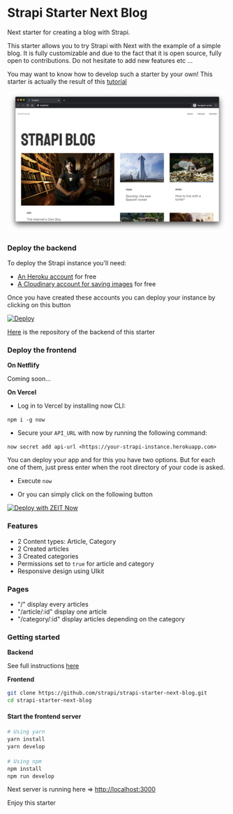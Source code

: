 # Strapi Starter Next Blog

Next starter for creating a blog with Strapi.

This starter allows you to try Strapi with Next with the example of a simple blog. It is fully customizable and due to the fact that it is open source, fully open to contributions. Do not hesitate to add new features etc ...

You may want to know how to develop such a starter by your own! This starter is actually the result of this [tutorial](https://strapi.io/blog/build-a-blog-with-next-react-js-strapi-and-apollo)

![screenshot image](/screenshot.png)

### Deploy the backend

To deploy the Strapi instance you'll need:

- [An Heroku account](https://signup.heroku.com/) for free
- [A Cloudinary account for saving images](https://cloudinary.com/users/register/free) for free

Once you have created these accounts you can deploy your instance by clicking on this button

[![Deploy](https://www.herokucdn.com/deploy/button.svg)](https://heroku.com/deploy?template=https://github.com/strapi/strapi-starter-blog)

[Here](https://github.com/strapi/strapi-starter-blog) is the repository of the backend of this starter

### Deploy the frontend

**On Netflify**

Coming soon...

**On Vercel**

  - Log in to Vercel by installing now CLI:

  `npm i -g now`

  - Secure your `API_URL` with now by running the following command:

  `now secret add api-url <https://your-strapi-instance.herokuapp.com>`

You can deploy your app and for this you have two options. But for each one of them, just press enter when the root directory of your code is asked.

  - Execute `now`

  - Or you can simply click on the following button

[![Deploy with ZEIT Now](https://zeit.co/button)](https://zeit.co/new/project?template=https://github.com/strapi/strapi-starter-next-blog)

### Features

- 2 Content types: Article, Category
- 2 Created articles
- 3 Created categories
- Permissions set to `true` for article and category
- Responsive design using UIkit

### Pages

- "/" display every articles
- "/article/:id" display one article
- "/category/:id" display articles depending on the category

### Getting started

**Backend**

See full instructions [here](https://github.com/strapi/strapi-starter-blog)

**Frontend**

```bash
git clone https://github.com/strapi/strapi-starter-next-blog.git
cd strapi-starter-next-blog
```

#### Start the frontend server

```bash
# Using yarn
yarn install
yarn develop

# Using npm
npm install
npm run develop
```

Next server is running here => [http://localhost:3000](http://localhost:3000)

Enjoy this starter

